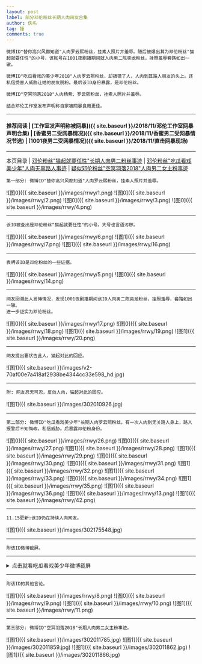 ```yaml
---
layout: post
label: 部分邓伦粉丝长期人肉网友合集
author: 佚名
tag: 锤
comments: true
---
```


    微博ID"替你高兴风都知道"人肉罗云熙粉丝，挂素人照片并羞辱。随后被爆出其为邓伦粉丝"猫起就要任性"的小号，该账号在1001夜剧播期间就人肉男二陈奕龙粉丝，挂照羞辱套路如出一辙。
    
    微博ID"吃瓜看戏的美少年2018"人肉罗云熙粉丝，却搞错了人，人肉到其路人朋友的头上。还私信受害人威胁让她的朋友脱粉。最后该ID身份暴露，是邓伦粉丝。
    
    微博ID"空冥羽落2018"人肉杨紫、罗云熙粉丝，挂素人照片并羞辱。
    
    结合邓伦工作室发布声明称自家被网暴食用更佳。
    
---

#### 推荐阅读 | [工作室发声明称被网暴]({{ site.baseurl }}/2018/11/邓伦工作室网暴声明合集)  | [香蜜男二受网暴情况]({{ site.baseurl }}/2018/11/香蜜男二受网暴情况节选) | [1001夜男二受网暴情况]({{ site.baseurl }}/2018/11/直击网暴现场) 

---

本页目录 \| [邓伦粉丝"猫起就要任性"长期人肉男二粉丝事迹](#dxjja) \| [邓伦粉丝"吃瓜看戏美少年"人肉无辜路人事迹](#dxjjb) \| [疑似邓伦粉丝"空冥羽落2018"人肉男二女主粉事迹](#dxjjc)

<a name="dxjja"></a>


    第一部分: 微博ID"替你高兴风都知道"人肉罗云熙粉丝，挂素人照片并羞辱。
    
![图0]({{ site.baseurl }}/images/rrwy/1.png)
![图0]({{ site.baseurl }}/images/rrwy/2.png)
![图0]({{ site.baseurl }}/images/rrwy/3.png)
![图0]({{ site.baseurl }}/images/rrwy/4.png)

---

    该ID被查出是邓伦粉丝"猫起就要任性"的小号。大号也言语污秽。

![图0]({{ site.baseurl }}/images/rrwy/6.png)
![图1]({{ site.baseurl }}/images/rrwy/7.png)
![图1]({{ site.baseurl }}/images/rrwy/16.png)

---

    表明该ID是邓伦粉丝的一些证据。

![图0]({{ site.baseurl }}/images/rrwy/5.png)
![图0]({{ site.baseurl }}/images/rrwy/14.png)

---

    网友回溯此人发博情况，发现1001夜剧播期间该ID人肉男二陈奕龙粉丝，挂照羞辱，套路如出一辙。
    进一步证实为邓伦粉丝。
    
![图0]({{ site.baseurl }}/images/rrwy/17.png)
![图0]({{ site.baseurl }}/images/rrwy/18.png)
![图1]({{ site.baseurl }}/images/rrwy/19.png)
![图1]({{ site.baseurl }}/images/rrwy/20.png)


---

    网友提出要状告此人，猫起对此的回应。    

![图1]({{ site.baseurl }}/images/v2-70af00e7a418af2938be4344cc33e598_hd.jpg)

---

    附: 网友忍无可忍，反向人肉，猫起对此的回应。    

![图1]({{ site.baseurl }}/images/302010926.jpg)

---


<a name="dxjjb"></a>

    第二部分: 微博ID"吃瓜看戏美少年"长期人肉罗云熙粉丝，有一次人肉到无关路人身上，路人报警后不知悔改，私信威胁。后暴露邓伦粉身份。
    
![图0]({{ site.baseurl }}/images/rrwy/26.png)
![图0]({{ site.baseurl }}/images/rrwy/27.png)
![图1]({{ site.baseurl }}/images/rrwy/28.png)
![图1]({{ site.baseurl }}/images/rrwy/29.png)
![图0]({{ site.baseurl }}/images/rrwy/30.png)
![图0]({{ site.baseurl }}/images/rrwy/31.png)
![图1]({{ site.baseurl }}/images/rrwy/32.png)
![图1]({{ site.baseurl }}/images/rrwy/33.png)
![图0]({{ site.baseurl }}/images/rrwy/34.png)
![图1]({{ site.baseurl }}/images/rrwy/35.png)
![图1]({{ site.baseurl }}/images/rrwy/36.png)
![图1]({{ site.baseurl }}/images/rrwy/13.png)
![图1]({{ site.baseurl }}/images/rrwy/42.png)

---

    11.15更新:该ID仍在持续人肉网友。
    
![图1]({{ site.baseurl }}/images/302175548.jpg)

---

    附该ID微博截屏。

---

<details><summary>点击就看吃瓜看戏美少年微博截屏</summary><img src="{{ site.baseurl }}/images/cgkxmsn.jpg"></details>

---

    附该ID的其他言论。
    
![图1]({{ site.baseurl }}/images/rrwy/8.png)
![图0]({{ site.baseurl }}/images/rrwy/9.png)
![图1]({{ site.baseurl }}/images/rrwy/10.png)
![图1]({{ site.baseurl }}/images/rrwy/11.png)

---

<a name="dxjjc"></a>


    第三部分: 微博ID"空冥羽落2018"长期人肉男二女主粉事迹。

![图1]({{ site.baseurl }}/images/302011785.jpg)
![图1]({{ site.baseurl }}/images/302011859.jpg)
![图1]({{ site.baseurl }}/images/302011862.jpg)
![图1]({{ site.baseurl }}/images/302011866.jpg)

